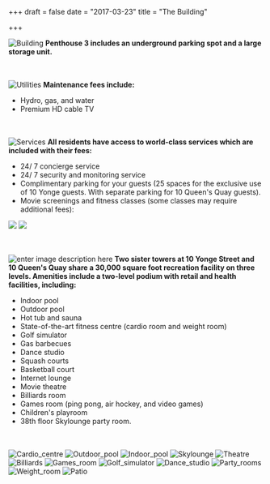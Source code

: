+++
draft = false
date = "2017-03-23"
title = "The Building"

+++
![Building][1]
**Penthouse 3 includes an underground parking spot and a large storage unit.**

<br><br>
![Utilities][2]
**Maintenance fees include:**

 - Hydro, gas, and water 
 - Premium HD cable TV

<br><br>
![Services][3]
**All residents have access to world-class services which are included with their fees:**

 - 24/ 7 concierge service
 - 24/ 7 security and monitoring service
 - Complimentary parking for your guests (25 spaces for the exclusive use of 10 Yonge guests. With separate parking for 10 Queen's Quay guests).
 - Movie screenings and fitness classes (some classes may require   
   additional fees):

![](http://res.cloudinary.com/dj68jte5c/image/upload/c_scale,w_650/v1489976273/World_Trade_-_Mar_2017-1_mf0dvq.png)
![](http://res.cloudinary.com/dj68jte5c/image/upload/c_scale,w_650/v1489976271/World_Trade_-_Mar_2017-2_nhbnyp.png)

<br><br>
![enter image description here][4]
**Two sister towers at 10 Yonge Street and 10 Queen's Quay share a 30,000 square foot recreation facility on three levels. Amenities include a two-level podium with retail and health facilities, including:**

 - Indoor pool
 - Outdoor pool
 - Hot tub and sauna
 - State-of-the-art fitness centre (cardio room and weight room)
 - Golf simulator
 - Gas barbecues
 - Dance studio
 - Squash courts
 - Basketball court
 - Internet lounge
 - Movie theatre
 - Billiards room
 - Games room (ping pong, air hockey, and video games)
 - Children's playroom
 - 38th floor Skylounge party room.

<br><br>
![Cardio_centre][5]
![Outdoor_pool][6]
![Indoor_pool][7]
![Skylounge][8]
![Theatre][9]
![Billiards][10]
![Games_room][11]
![Golf_simulator][12]
![Dance_studio][13]
![Party_rooms][14]
![Weight_room][15]
![Patio][16]

  [1]: http://res.cloudinary.com/dj68jte5c/image/upload/v1490038838/9af11d_0c47_qzkgu2.jpg
  [2]: http://res.cloudinary.com/dj68jte5c/image/upload/v1490038924/Utilities_-_title_e3cezp.jpg
  [3]: http://res.cloudinary.com/dj68jte5c/image/upload/v1490038923/Service_-_title_uptppt.jpg
  [4]: http://res.cloudinary.com/dj68jte5c/image/upload/v1490038925/Amenities_-_title_b2zqu7.jpg
  [5]: http://res.cloudinary.com/dj68jte5c/image/upload/v1490041929/C3585362_18_efpt7d.jpg
  [6]: http://res.cloudinary.com/dj68jte5c/image/upload/v1489970484/C3697639_14_opckgl.jpg
  [7]: http://res.cloudinary.com/dj68jte5c/image/upload/v1489970484/C3697639_11_irze5j.jpg
  [8]: http://res.cloudinary.com/dj68jte5c/image/upload/v1489970481/C3694850_18_iwbbsi.jpg
  [9]: http://res.cloudinary.com/dj68jte5c/image/upload/v1489970482/C3694850_15_u8duli.jpg
  [10]: http://res.cloudinary.com/dj68jte5c/image/upload/v1489970478/C3670148_19_ucwiyu.jpg
  [11]: http://res.cloudinary.com/dj68jte5c/image/upload/v1489970477/C3670148_17_vzqo1t.jpg
  [12]: http://res.cloudinary.com/dj68jte5c/image/upload/v1489970483/C3694850_16_qunuac.jpg
  [13]: http://res.cloudinary.com/dj68jte5c/image/upload/v1489970477/C3544185_15_pnooxa.jpg
  [14]: http://res.cloudinary.com/dj68jte5c/image/upload/v1489970482/C3694850_17_j4sx35.jpg
  [15]: http://res.cloudinary.com/dj68jte5c/image/upload/v1490041963/C3439957_18_f39yq0.jpg
  [16]: http://res.cloudinary.com/dj68jte5c/image/upload/v1490041961/C3542980_19_q6oig0.jpg
